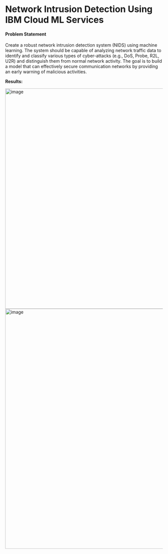 <h1>Network Intrusion Detection Using IBM Cloud ML Services</h1>

<h4>Problem Statement</h4>
<p>
Create a robust network intrusion detection system (NIDS) using machine learning. The system should be capable of analyzing network traffic data to identify and classify various types of cyber-attacks (e.g., DoS, Probe, R2L, U2R) and distinguish them from normal network activity. The goal is to build a model that can effectively secure communication networks by providing an early warning of malicious activities.
</p>

<!---<b>Link to deployed model</b> : <br>
````https://eu-gb.ml.cloud.ibm.com/ml/v4/deployments/a1eeb2e4-9788-473d-953c-bce56dc707c1/predictions?version=2021-05-01````
<br>--->
<b>Results:</b><br>

<img width="1300" height="703" alt="image" src="https://github.com/user-attachments/assets/c91425ef-a2be-43d0-873a-51471d6cb168" />

<img width="1424" height="766" alt="image" src="https://github.com/user-attachments/assets/c3046448-a928-425a-a2aa-4467290318ae" />


